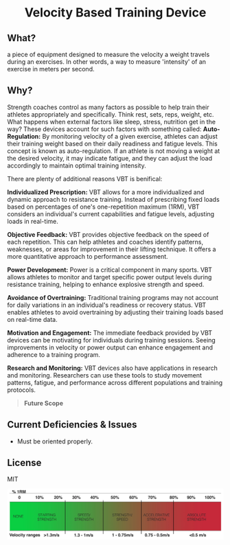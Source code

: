 
<h1 align="center">
  Velocity Based Training Device
</h1>

<!--<p align="center">
  <a href="#key-features">Key Features</a> •
  <a href="#problem">The Problem</a> •
  <a href="#download">Download</a> •
  <a href="#credits">Credits</a> •
  <a href="#related">Related</a> •
  <a href="#license">License</a>
</p>-->


## What? 
<p>a piece of equipment designed to measure the velocity a weight travels during an exercises. In other words, a way to measure 'intensity' of an exercise in meters per second.<p>

## Why?

Strength coaches control as many factors as possible to help train their athletes appropriately and specifically. Think rest, sets, reps, weight, etc. <!-- are all ways coaches manipulate a training program to make the biggest impact for their athletes. -->
<br> 
What happens when external factors like sleep, stress, nutrition get in the way? These devices account for such factors with something called: **Auto-Regulation:** By monitoring velocity of a given exercise, athletes can adjust their training weight based on their daily readiness and fatigue levels. This concept is known as auto-regulation. If an athlete is not moving a weight at the desired velocity, it may indicate fatigue, and they can adjust the load accordingly to maintain optimal training intensity.

There are plenty of additional reasons VBT is benifical: 

**Individualized Prescription:** VBT allows for a more individualized and dynamic approach to resistance training. Instead of prescribing fixed loads based on percentages of one's one-repetition maximum (1RM), VBT considers an individual's current capabilities and fatigue levels, adjusting loads in real-time.

**Objective Feedback:** VBT provides objective feedback on the speed of each repetition. This can help athletes and coaches identify patterns, weaknesses, or areas for improvement in their lifting technique. It offers a more quantitative approach to performance assessment.

**Power Development:** Power is a critical component in many sports. VBT allows athletes to monitor and target specific power output levels during resistance training, helping to enhance explosive strength and speed.

**Avoidance of Overtraining:** Traditional training programs may not account for daily variations in an individual's readiness or recovery status. VBT enables athletes to avoid overtraining by adjusting their training loads based on real-time data.

**Motivation and Engagement:** The immediate feedback provided by VBT devices can be motivating for individuals during training sessions. Seeing improvements in velocity or power output can enhance engagement and adherence to a training program.

**Research and Monitoring:** VBT devices also have applications in research and monitoring. Researchers can use these tools to study movement patterns, fatigue, and performance across different populations and training protocols.

> **Future Scope**
> 


## Current Deficiencies & Issues
- Must be oriented properly.

## License

MIT



<img src="https://github.com/kodykoester/VBT_Device/blob/main/VBT/vbt.jpg" alt="Project logo"></a>
